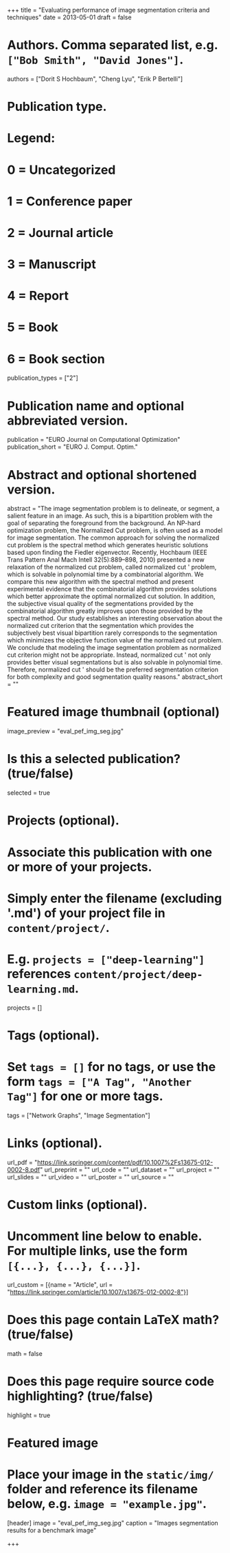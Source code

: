 +++
title = "Evaluating performance of image segmentation criteria and techniques"
date = 2013-05-01
draft = false

# Authors. Comma separated list, e.g. `["Bob Smith", "David Jones"]`.
authors = ["Dorit S Hochbaum", "Cheng Lyu", "Erik P Bertelli"]

# Publication type.
# Legend:
# 0 = Uncategorized
# 1 = Conference paper
# 2 = Journal article
# 3 = Manuscript
# 4 = Report
# 5 = Book
# 6 = Book section
publication_types = ["2"]

# Publication name and optional abbreviated version.
publication = "EURO Journal on Computational Optimization"
publication_short = "EURO J. Comput. Optim."

# Abstract and optional shortened version.
abstract = "The image segmentation problem is to delineate, or segment, a salient feature in an image. As such, this is a bipartition problem with the goal of separating the foreground from the background. An NP-hard optimization problem, the Normalized Cut problem, is often used as a model for image segmentation. The common approach for solving the normalized cut problem is the spectral method which generates heuristic solutions based upon finding the Fiedler eigenvector. Recently, Hochbaum (IEEE Trans Pattern Anal Mach Intell 32(5):889–898, 2010) presented a new relaxation of the normalized cut problem, called normalized cut ' problem, which is solvable in polynomial time by a combinatorial algorithm. We compare this new algorithm with the spectral method and present experimental evidence that the combinatorial algorithm provides solutions which better approximate the optimal normalized cut solution. In addition, the subjective visual quality of the segmentations provided by the combinatorial algorithm greatly improves upon those provided by the spectral method. Our study establishes an interesting observation about the normalized cut criterion that the segmentation which provides the subjectively best visual bipartition rarely corresponds to the segmentation which minimizes the objective function value of the normalized cut problem. We conclude that modeling the image segmentation problem as normalized cut criterion might not be appropriate. Instead, normalized cut ' not only provides better visual segmentations but is also solvable in polynomial time. Therefore, normalized cut ' should be the preferred segmentation criterion for both complexity and good segmentation quality reasons."
abstract_short = ""

# Featured image thumbnail (optional)
image_preview = "eval_pef_img_seg.jpg"

# Is this a selected publication? (true/false)
selected = true

# Projects (optional).
#   Associate this publication with one or more of your projects.
#   Simply enter the filename (excluding '.md') of your project file in `content/project/`.
#   E.g. `projects = ["deep-learning"]` references `content/project/deep-learning.md`.
projects = []

# Tags (optional).
#   Set `tags = []` for no tags, or use the form `tags = ["A Tag", "Another Tag"]` for one or more tags.
tags = ["Network Graphs", "Image Segmentation"]

# Links (optional).
url_pdf = "https://link.springer.com/content/pdf/10.1007%2Fs13675-012-0002-8.pdf"
url_preprint = ""
url_code = ""
url_dataset = ""
url_project = ""
url_slides = ""
url_video = ""
url_poster = ""
url_source = ""

# Custom links (optional).
#   Uncomment line below to enable. For multiple links, use the form `[{...}, {...}, {...}]`.
url_custom = [{name = "Article", url = "https://link.springer.com/article/10.1007/s13675-012-0002-8"}]

# Does this page contain LaTeX math? (true/false)
math = false

# Does this page require source code highlighting? (true/false)
highlight = true

# Featured image
# Place your image in the `static/img/` folder and reference its filename below, e.g. `image = "example.jpg"`.
[header]
image = "eval_pef_img_seg.jpg"
caption = "Images segmentation results for a benchmark image"

+++
